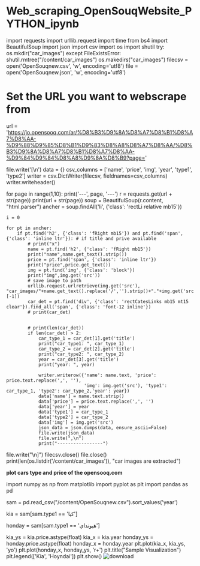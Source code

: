 # Web_scraping_OpenSouqWebsite_PYTHON_ipynb


import requests
import urllib.request
import time
from bs4 import BeautifulSoup
import json
import csv
import os
import shutil
try:
  os.mkdir("car_images")
except FileExistsError:
  shutil.rmtree("/content/car_images")
  os.makedirs("car_images")
filecsv = open('OpenSouqnew.csv', 'w', encoding='utf8')
file = open('OpenSouqnew.json', 'w', encoding='utf8')
# Set the URL you want to webscrape from
url = 'https://jo.opensooq.com/ar/%D8%B3%D9%8A%D8%A7%D8%B1%D8%A7%D8%AA-%D9%88%D9%85%D8%B1%D9%83%D8%A8%D8%A7%D8%AA/%D8%B3%D9%8A%D8%A7%D8%B1%D8%A7%D8%AA-%D9%84%D9%84%D8%A8%D9%8A%D8%B9?page='

file.write('[\n')
data = {}
csv_columns = ['name', 'price', 'img', 'year', 'type1', 'type2']
writer = csv.DictWriter(filecsv, fieldnames=csv_columns)
writer.writeheader()

for page in range(1,10):
    print('---', page, '---')
    r = requests.get(url + str(page))
    print(url + str(page))
    soup = BeautifulSoup(r.content, "html.parser")
    ancher = soup.findAll('li', {'class': 'rectLi relative mb15'})

    i = 0
 
    for pt in ancher:
        if pt.find('h2', {'class': 'fRight mb15'}) and pt.find('span', {'class': 'inline ltr'}): # if title and prive available
            # print("x")
            name = pt.find('h2', {'class': 'fRight mb15'})
            print("name",name.get_text().strip())
            price = pt.find('span', {'class': 'inline ltr'})
            print("price",price.get_text())
            img = pt.find('img', {'class': 'block'})
            print("img",img.get('src'))
            # save image to path 
            urllib.request.urlretrieve(img.get('src'), "car_images/"+name.get_text().replace('/','').strip()+"."+img.get('src').split(".")[-1])
            car_det = pt.find('div', {'class': 'rectCatesLinks mb15 mt15 clear'}).find_all('span', {'class': 'font-12 inline'})
            # print(car_det)

           
            # print(len(car_det))
            if len(car_det) > 2:
                car_type_1 = car_det[1].get('title')
                print("car_type1: ", car_type_1)
                car_type_2 = car_det[2].get('title')
                print("car_type2: ", car_type_2)
                year = car_det[3].get('title')
                print("year: ", year)

                writer.writerow({'name': name.text, 'price': price.text.replace(',', ''), 
                                 'img': img.get('src'), 'type1': car_type_1, 'type2': car_type_2,'year': year})
                data['name'] = name.text.strip()
                data['price'] = price.text.replace(',', '')
                data['year'] = year
                data['type1'] = car_type_1
                data['type2'] = car_type_2
                data['img'] = img.get('src')
                json_data = json.dumps(data, ensure_ascii=False)
                file.write(json_data)
                file.write(",\n")
                print("-----------------")
file.write("\n]")
filecsv.close()
file.close()
print(len(os.listdir('/content/car_images')), "car images are extracted")


**plot cars type and price of the opensooq.com**

import numpy as np
from matplotlib import pyplot as plt
import pandas as pd

sam = pd.read_csv("/content/OpenSouqnew.csv").sort_values('year')


kia = sam[sam.type1 == 'كيا']


honday = sam[sam.type1 == 'هيونداي']

kia_ys = kia.price.astype(float)
kia_x = kia.year
honday_ys = honday.price.astype(float)
honday_x = honday.year
plt.plot(kia_x, kia_ys, 'yo')
plt.plot(honday_x, honday_ys, 'r+')
plt.title("Sample Visualization")
plt.legend(['Kia', 'Hoyndai'])
plt.show()
![download](https://user-images.githubusercontent.com/83330641/202439784-fada6a30-b445-4c42-953e-5dc7b9d42bd0.png)
